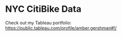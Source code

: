 <h1>NYC CitiBike Data</h1>

Check out my Tableau portfolio: https://public.tableau.com/profile/amber.gershman#!/
